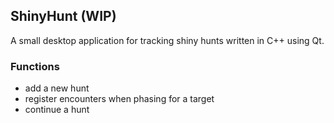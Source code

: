 ## ShinyHunt (WIP)
A small desktop application for tracking shiny hunts written in C++ using Qt.

### Functions
- add a new hunt
- register encounters when phasing for a target
- continue a hunt
